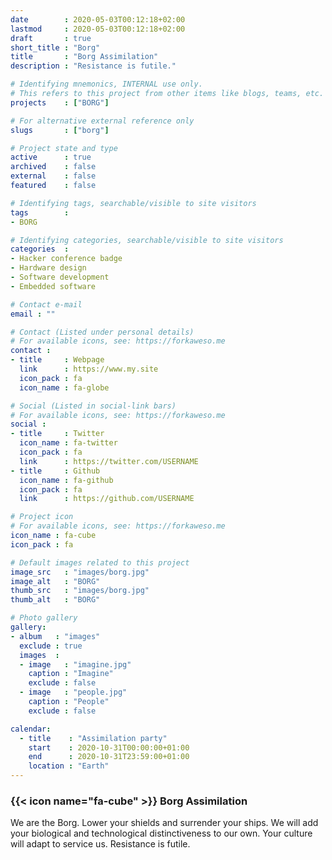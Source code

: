 ```yaml
---
date        : 2020-05-03T00:12:18+02:00
lastmod     : 2020-05-03T00:12:18+02:00
draft       : true
short_title : "Borg"
title       : "Borg Assimilation"
description : "Resistance is futile."

# Identifying mnemonics, INTERNAL use only.
# This refers to this project from other items like blogs, teams, etc.
projects    : ["BORG"]

# For alternative external reference only
slugs       : ["borg"]

# Project state and type
active      : true
archived    : false
external    : false
featured    : false

# Identifying tags, searchable/visible to site visitors
tags        :
- BORG

# Identifying categories, searchable/visible to site visitors
categories  :
- Hacker conference badge
- Hardware design
- Software development
- Embedded software

# Contact e-mail
email : ""

# Contact (Listed under personal details)
# For available icons, see: https://forkaweso.me
contact :
- title     : Webpage
  link      : https://www.my.site
  icon_pack : fa
  icon_name : fa-globe

# Social (Listed in social-link bars)
# For available icons, see: https://forkaweso.me
social :
- title     : Twitter
  icon_name : fa-twitter
  icon_pack : fa
  link      : https://twitter.com/USERNAME
- title     : Github
  icon_name : fa-github
  icon_pack : fa
  link      : https://github.com/USERNAME

# Project icon
# For available icons, see: https://forkaweso.me
icon_name : fa-cube
icon_pack : fa

# Default images related to this project
image_src   : "images/borg.jpg"
image_alt   : "BORG"
thumb_src   : "images/borg.jpg"
thumb_alt   : "BORG"

# Photo gallery
gallery:
- album   : "images"
  exclude : true
  images  :
  - image   : "imagine.jpg"
    caption : "Imagine"
    exclude : false
  - image   : "people.jpg"
    caption : "People"
    exclude : false

calendar:
  - title    : "Assimilation party"
    start    : 2020-10-31T00:00:00+01:00
    end      : 2020-10-31T23:59:00+01:00
    location : "Earth"
---
```


### {{< icon name="fa-cube" >}} Borg Assimilation

We are the Borg. Lower your shields and surrender your ships. We will add your biological and technological distinctiveness to our own. Your culture will adapt to service us. Resistance is futile.
